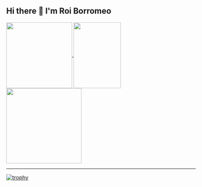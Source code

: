 ## Hi there 👋 I'm Roi Borromeo
<a href="https://github.com/anuraghazra/github-readme-stats">
  <img height=175 align="center" src="https://github-readme-stats.vercel.app/api?username=Sophistiqq&show_icons=true&theme=material-palenight" />
</a>
<a href="https://github.com/anuraghazra/github-readme-stats">
  <img height=175 width=50% align="center" src="https://github-readme-stats.vercel.app/api/top-langs/?username=Sophistiqq&layout=compact&show_icons=true&theme=material-palenight" />
</a>

<a href="https://github.com/anuraghazra/convoychat">
  <img height=200 align="center" src="http://github-readme-streak-stats.herokuapp.com?user=Sophistiqq&theme=material-palenight&mode=weekly" />
</a>

---

[![trophy](https://github-profile-trophy.vercel.app/?username=Sophistiqq&theme=onedark)](https://github.com/ryo-ma/github-profile-trophy)
